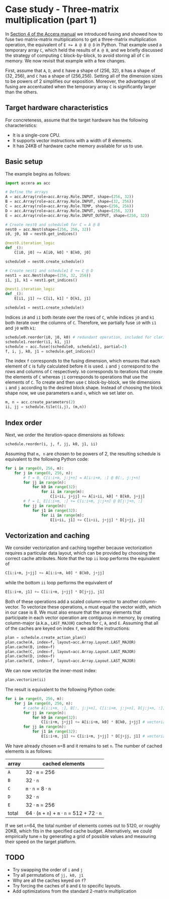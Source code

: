 [//]: # (Project: Accera)
[//]: # (Version: 1.2.0)

# Case study - Three-matrix multiplication (part 1)
In [Section 4 of the Accera manual](<../Manual/04%20Fusing.md>) we introduced fusing and showed how to fuse two matrix-matrix multiplications to get a three-matrix multiplication operation, the equivalent of `E += A @ B @ D` in Python. That example used a temporary array `C`, which held the results of `A @ B`, and we briefly discussed the strategy of computing `C` block-by-block, to avoid storing all of `C` in memory. We now revisit that example with a few changes.

First, assume that `A`, `D`, and `E` have a shape of (256, 32), `B` has a shape of (32, 256), and `C` has a shape of (256,256). Setting all of the dimension sizes to be powers of 2 simplifies our exposition. Moreover, the advantages of fusing are accentuated when the temporary array `C` is significantly larger than the others.

## Target hardware characteristics
For concreteness, assume that the target hardware has the following characteristics:
* It is a single-core CPU.
* It supports vector instructions with a width of 8 elements.
* It has 24KB of hardware cache memory available for us to use.

## Basic setup
The example begins as follows:
```python
import accera as acc

# Define the arrays
A = acc.Array(role=acc.Array.Role.INPUT, shape=(256, 32))
B = acc.Array(role=acc.Array.Role.INPUT, shape=(32, 256))
C = acc.Array(role=acc.Array.Role.TEMP, shape=(256, 256))
D = acc.Array(role=acc.Array.Role.INPUT, shape=(256, 32))
E = acc.Array(role=acc.Array.Role.INPUT_OUTPUT, shape=(256, 32))

# Create nest0 and schedule0 for C = A @ B
nest0 = acc.Nest(shape=(256, 256, 32))
i0, j0, k0 = nest0.get_indices()

@nest0.iteration_logic
def _():
    C[i0, j0] += A[i0, k0] * B[k0, j0]

schedule0 = nest0.create_schedule()

# Create nest1 and schedule1 E += C @ D
nest1 = acc.Nest(shape=(256, 32, 256))
i1, j1, k1 = nest1.get_indices()

@nest1.iteration_logic
def _():
    E[i1, j1] += C[i1, k1] * D[k1, j1]

schedule1 = nest1.create_schedule()
```

Indices `i0` and `i1` both iterate over the rows of `C`, while indices `j0` and `k1` both iterate over the columns of `C`. Therefore, we partially fuse `i0` with `i1` and `j0` with `k1`:
```python
schedule0.reorder(i0, j0, k0) # redundant operation, included for clarity
schedule1.reorder(i1, k1, j1)
schedule = acc.fuse((schedule0, schedule1), partial=2)
f, i, j, k0, j1 = schedule.get_indices()
```

The index `f` corresponds to the fusing dimension, which ensures that each element of `C` is fully calculated before it is used. `i` and `j` correspond to the rows and columns of `C` respectively. `k0` corresponds to iterations that create the elements of `C` whereas `j1` corresponds to operations that use the elements of `C`. To create and then use `C` block-by-block, we tile dimensions `i` and `j` according to the desired block shape. Instead of choosing the block shape now, we use parameters `m` and `n`, which we set later on.
```python
m, n = acc.create_parameters(2)
ii, jj = schedule.tile((i,j), (m,n))
```

## Index order
Next, we order the iteration-space dimensions as follows:
```python
schedule.reorder(i, j, f, jj, k0, j1, ii)
```
Assuming that `m, n` are chosen to be powers of 2, the resulting schedule is equivalent to the following Python code:
```python
for i in range(0, 256, m):
    for j in range(0, 256, n):
        # f = 0, C[i:i+m, j:j+n] = A[i:i+m, :] @ B[:, j:j+n]
        for jj in range(n):
            for k0 in range(32):
                for ii in range(m):
                    C[i+ii, j+jj] += A[i+ii, k0] * B[k0, j+jj]
        # f = 1, E[i:i+m, :] += C[i:i+m, j:j+n] @ D[j:j+n, :]
        for jj in range(n):
            for j1 in range(32):
                for ii in range(m):
                    E[i+ii, j1] += C[i+ii, j+jj] * D[j+jj, j1]
```

## Vectorization and caching
We consider vectorization and caching together because vectorization requires a particular data layout, which can be provided by choosing the correct cache attributes. Note that the top `ii` loop performs the equivalent of
```python
C[i:i+m, j+jj] += A[i:i+m, k0] * B[k0, j+jj]
```
while the bottom `ii` loop performs the equivalent of
```python
E[i:i+m, j1] += C[i:i+m, j+jj] * D[j+jj, j1]
```
Both of these operations add a scaled column-vector to another column-vector. To vectorize these operations, `m` must equal the vector width, which in our case is 8. We must also ensure that the array elements that participate in each vector operation are contiguous in memory, by creating column-major (a.k.a., `LAST_MAJOR`) caches for `C`, `A`, and `E`. Assuming that all of the caches are keyed on index `f`, we add the instructions:
```Python
plan = schedule.create_action_plan()
plan.cache(A, index=f, layout=acc.Array.Layout.LAST_MAJOR)
plan.cache(B, index=f)
plan.cache(C, index=f, layout=acc.Array.Layout.LAST_MAJOR)
plan.cache(D, index=f)
plan.cache(E, index=f, layout=acc.Array.Layout.LAST_MAJOR)
```
We can now vectorize the inner-most index:
```python
plan.vectorize(ii)
```
The result is equivalent to the following Python code:
```python
for i in range(0, 256, m):
    for j in range(0, 256, n):
        # cache A[i:i+m, :], B[:, j:j+n], C[i:i+m, j:j+n], D[j:j+n, :], E[i:i+m, :]
        for jj in range(n):
            for k0 in range(32):
                C[i:i+m, j+jj] += A[i:i+m, k0] * B[k0, j+jj] # vectorized index ii
        for jj in range(n):
            for j1 in range(32):
                E[i:i+m, j1] += C[i:i+m, j+jj] * D[j+jj, j1] # vectorized index ii
```
We have already chosen `m`=8 and it remains to set `n`. The number of cached elements is as follows:

array | cached elements
------|----------------
`A`   | 32 &middot; `m` = 256
`B`   | 32 &middot; `n`
`C`   | `m` &middot; `n` = 8 &middot; `n`
`D`   | 32 &middot; `n`
`E`   | 32 &middot; `m` = 256
total | 64 &middot; (`m` + `n`) + `m` &middot; `n` = 512 + 72 &middot; `n`

If we set `n`=64, the total number of elements comes out to 5120, or roughly 20KB, which fits in the specified cache budget. Alternatively, we could empirically tune `n` by generating a grid of possible values and measuring their speed on the target platform.

## TODO
* Try swapping the order of `i` and `j`
* Try all permutations of `jj, k0, j1`
* Why are all the caches keyed on `f`?
* Try forcing the caches of `B` and `E` to specific layouts.
* Add optimizations from the standard 2-matrix multiplication
